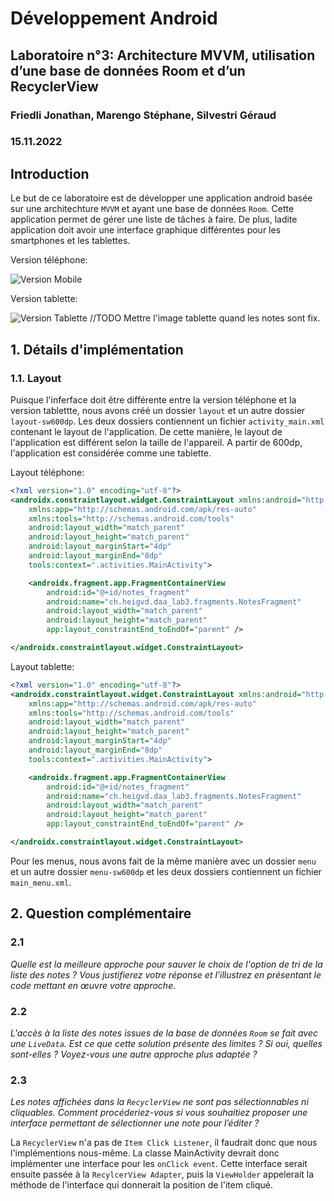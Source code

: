 # Développement Android

## Laboratoire n°3: Architecture MVVM, utilisation d’une base de données Room et d’un RecyclerView

### Friedli Jonathan, Marengo Stéphane, Silvestri Géraud

### 15.11.2022

## Introduction
Le but de ce laboratoire est de développer une application android basée sur une architechture `MVVM` et ayant une base de données `Room`. Cette application permet de gérer une liste de tâches à faire. De plus, ladite application doit avoir une interface graphique différentes pour les smartphones et les tablettes.

Version téléphone:

![Version Mobile](/images/mobileVersiond.jpg) 

Version tablette:

![Version Tablette](/images/tabletVersiond.png)
//TODO Mettre l'image tablette quand les notes sont fix.
## 1. Détails d'implémentation

### 1.1. Layout
Puisque l'inferface doit être différente entre la version téléphone et la version tablettte, nous avons créé un dossier `layout` et un autre dossier `layout-sw600dp`. Les deux dossiers contiennent un fichier `activity_main.xml` contenant le layout de l'application. De cette manière, le layout de l'application est différent selon la taille de l'appareil. A partir de 600dp, l'application est considérée comme une tablette.

Layout téléphone:
```xml
<?xml version="1.0" encoding="utf-8"?>
<androidx.constraintlayout.widget.ConstraintLayout xmlns:android="http://schemas.android.com/apk/res/android"
    xmlns:app="http://schemas.android.com/apk/res-auto"
    xmlns:tools="http://schemas.android.com/tools"
    android:layout_width="match_parent"
    android:layout_height="match_parent"
    android:layout_marginStart="4dp"
    android:layout_marginEnd="8dp"
    tools:context=".activities.MainActivity">

    <androidx.fragment.app.FragmentContainerView
        android:id="@+id/notes_fragment"
        android:name="ch.heigvd.daa_lab3.fragments.NotesFragment"
        android:layout_width="match_parent"
        android:layout_height="match_parent"
        app:layout_constraintEnd_toEndOf="parent" />

</androidx.constraintlayout.widget.ConstraintLayout>
```

Layout tablette:
```xml
<?xml version="1.0" encoding="utf-8"?>
<androidx.constraintlayout.widget.ConstraintLayout xmlns:android="http://schemas.android.com/apk/res/android"
    xmlns:app="http://schemas.android.com/apk/res-auto"
    xmlns:tools="http://schemas.android.com/tools"
    android:layout_width="match_parent"
    android:layout_height="match_parent"
    android:layout_marginStart="4dp"
    android:layout_marginEnd="8dp"
    tools:context=".activities.MainActivity">

    <androidx.fragment.app.FragmentContainerView
        android:id="@+id/notes_fragment"
        android:name="ch.heigvd.daa_lab3.fragments.NotesFragment"
        android:layout_width="match_parent"
        android:layout_height="match_parent"
        app:layout_constraintEnd_toEndOf="parent" />

</androidx.constraintlayout.widget.ConstraintLayout>
```

Pour les menus, nous avons fait de la même manière avec un dossier `menu` et un autre dossier `menu-sw600dp` et les deux dossiers contiennent un fichier `main_menu.xml`.

## 2. Question complémentaire

### 2.1
*Quelle est la meilleure approche pour sauver le choix de l'option de tri de la liste des notes ? Vous justifierez votre réponse et l’illustrez en présentant le code mettant en œuvre votre approche.*

### 2.2
*L'accès à la liste des notes issues de la base de données `Room` se fait avec une `LiveData`. Est ce que cette solution présente des limites ? Si oui, quelles sont-elles ? Voyez-vous une autre approche plus adaptée ?*

### 2.3
*Les notes affichées dans la `RecyclerView` ne sont pas sélectionnables ni cliquables. Comment procéderiez-vous si vous souhaitiez proposer une interface permettant de sélectionner une note pour l’éditer ?*

La `RecyclerView` n'a pas de `Item Click Listener`, il faudrait donc que nous l'implémentions nous-même. La classe MainActivity devrait donc implémenter une interface pour les `onClick event`. Cette interface serait ensuite passée à la `RecylcerView Adapter`, puis la `ViewHolder` appelerait la méthode de l'interface qui donnerait la position de l'item cliqué.